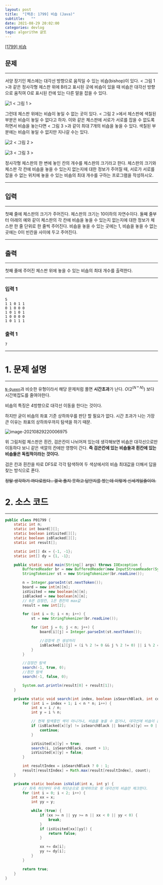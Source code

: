 ```yaml
---
layout: post
title:  "[백준: 1799] 비숍 (Java)"
subtitle:   ""
date: 2021-08-29 20:02:00
categories: devlog
tags: algorithm 글또
---
```


[[1799] 비숍](https://boj.kr/1799)  


## 문제

- - -
서양 장기인 체스에는 대각선 방향으로 움직일 수 있는 비숍(bishop)이 있다. < 그림 1 >과 같은 정사각형 체스판 위에 B라고 표시된 곳에 비숍이 있을 때 비숍은 대각선 방향으로 움직여 O로 표시된 칸에 있는 다른 말을 잡을 수 있다.


![1](https://upload.acmicpc.net/c3f4ac55-3e37-4bed-a381-7d407b2f9b4f/-/preview/)
< 그림 1 >

그런데 체스판 위에는 비숍이 놓일 수 없는 곳이 있다. < 그림 2 >에서 체스판에 색칠된 부분은 비숍이 놓일 수 없다고 하자. 이와 같은 체스판에 서로가 서로를 잡을 수 없도록 하면서 비숍을 놓는다면 < 그림 3 >과 같이 최대 7개의 비숍을 놓을 수 있다.  색칠된 부분에는 비숍이 놓일 수 없지만 지나갈 수는 있다.


![2](https://upload.acmicpc.net/3d44f5a2-bd28-41bd-9959-0f8f8bfbff3f/-/preview/)
< 그림 2 >


![3](https://upload.acmicpc.net/49405f78-09c9-4220-8687-ec3269dd6c1b/-/preview/)
< 그림 3 >

정사각형 체스판의 한 변에 놓인 칸의 개수를 체스판의 크기라고 한다. 체스판의 크기와 체스판 각 칸에 비숍을 놓을 수 있는지 없는지에 대한 정보가 주어질 때, 서로가 서로를 잡을 수 없는 위치에 놓을 수 있는 비숍의 최대 개수를 구하는 프로그램을 작성하시오.

- - -


## 입력


- - -

첫째 줄에 체스판의 크기가 주어진다. 체스판의 크기는 10이하의 자연수이다. 둘째 줄부터 아래의 예와 같이 체스판의 각 칸에 비숍을 놓을 수 있는지 없는지에 대한 정보가 체스판 한 줄 단위로 한 줄씩 주어진다. 비숍을 놓을 수 있는 곳에는 1, 비숍을 놓을 수 없는 곳에는 0이 빈칸을 사이에 두고 주어진다.

- - -


## 출력

- - -

첫째 줄에 주어진 체스판 위에 놓을 수 있는 비숍의 최대 개수를 출력한다.

- - -


### 입력 1

```
5
1 1 0 1 1
0 1 0 0 0
1 0 1 0 1
1 0 0 0 0
1 0 1 1 1
```

### 출력 1

```
7
```

* * *








# 1. 문제 설명

- - -

[`N-Queen`](https://boj.kr/9663)과 비슷한 유형이라서 해당 문제처럼 풀면 **시간초과**가 난다. $O(2^(N*N))$ 보다 시간복잡도를 줄여야한다.

비숍의 특징은 4방향으로 대각선 이동을 한다는 것이다.

하지만 굳이 비숍의 좌표 기준 상하좌우를 판단 할 필요가 없다. 시간 초과가 나는 가장 큰 이유는 좌표의 상하좌우까지 탐색을 하기 때문.

![image-20210829220006975](https://tva1.sinaimg.cn/large/008i3skNgy1gtxyipmwrmj60rs0rs0tw02.jpg)

위 그림처럼 체스판은 흰칸, 검은칸이 나뉘어져 있는데 생각해보면 비숍은 대각선으로만 이동하다 보니 같은 색깔의 칸에만 영향이 간다. **즉 검은칸에 있는 비숍들과 흰칸에 있는 비숍들은 독립적이라는 것이다.**

검은 칸과 흰칸을 따로 DFS로 각각 탐색하여 두 색상에서의 비숍 최대값을 더해서 답을 찾는 방식으로 푼다.

~~정말 생각하기 까다로웠다.. 결국 풀지 못하고 답안지를 봤는데 이렇게 신세계일줄이야.~~

# 2. 소스 코드


- - -


```java
public class P01799 {
    static int n;
    static int board[][];
    static boolean isVisited[][];
    static boolean isBlacked[][];
    static int result[];

    static int[] dx = {-1, -1};
    static int[] dy = {1, -1};

    public static void main(String[] args) throws IOException {
        BufferedReader br = new BufferedReader(new InputStreamReader(System.in));
        StringTokenizer st = new StringTokenizer(br.readLine());

        n = Integer.parseInt(st.nextToken());
        board = new int[n][n];
        isVisited = new boolean[n][n];
        isBlacked = new boolean[n][n];
        // 0은 검정칸, 1은 흰칸의 max값
        result = new int[2];

        for (int i = 0; i < n; i++) {
            st = new StringTokenizer(br.readLine());

            for (int j = 0; j < n; j++) {
                board[i][j] = Integer.parseInt(st.nextToken());

                //검정색 칸 생성처리
                isBlacked[i][j] = (i % 2 != 0 && j % 2 != 0) || i % 2 == 0 && j % 2 == 0;
            }
        }

        //검정칸 탐색
        search(-1, true, 0);
        //흰칸 탐색
        search(-1, false, 0);

        System.out.println(result[0] + result[1]);
    }

    private static void search(int index, boolean isSearchBlack, int count) {
        for (int i = index + 1; i < n * n; i++) {
            int x = i / n;
            int y = i % n;

            // 현재 탐색중인 색이 아니거나, 비숍을 놓을 수 없거나, 대각선에 비숍이 존재하거나
            if (isBlacked[x][y] != isSearchBlack || board[x][y] == 0 || !isValid(x, y)) {
                continue;
            }

            isVisited[x][y] = true;
            search(i, isSearchBlack, count + 1);
            isVisited[x][y] = false;
        }

        int resultIndex = isSearchBlack ? 0 : 1;
        result[resultIndex] = Math.max(result[resultIndex], count);
    }

    private static boolean isValid(int x, int y) {
        // 좌측 하단부터 우측 하단순으로 탐색하므로 윗 대각선의 비숍만 체크한다.
        for (int i = 0; i < 2; i++) {
            int xx = x;
            int yy = y;

            while (true) {
                if (xx >= n || yy >= n || xx < 0 || yy < 0) {
                    break;
                }
                if (isVisited[xx][yy]) {
                    return false;
                }

                xx += dx[i];
                yy += dy[i];
            }
        }

        return true;
    }
}
```